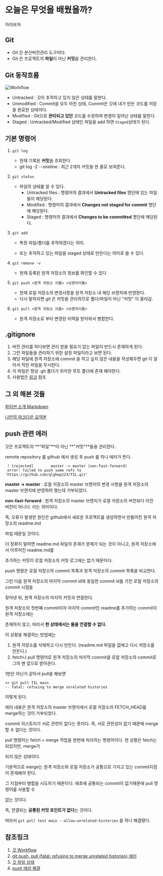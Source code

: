 # 오늘은 무엇을 배웠을까?

아라보자



## Git

* Git 은 분산버전관리 도구이다.
* Git 은 프로젝트의 **파일**이 아닌 **커밋**을 관리한다.



## Git 동작흐름

![Workflow](https://img1.daumcdn.net/thumb/R1280x0/?scode=mtistory2&fname=https%3A%2F%2Ft1.daumcdn.net%2Fcfile%2Ftistory%2F994E924C5E29280735)



* Untracked : 깃이 추적하고 있지 않은 상태를 말한다.
* Unmodified : Commit을 모두 마친 상태, Commit은 깃에 내가 만든 코드를 저장을 완료한 상태이다.
* Modified : Git으로 **관리되고 있던** 코드를 수정하여 변경이 일어난 상태를 말한다.
* Staged : Untracked/Modified 상태인 파일을 add 하면 `Staged`상태가 된다.



## 기본 명령어

1. ```git log```

   * 현재 기록된 **커밋**을 조회한다.
   * git log -2 --oneline : 최근 2개의 커밋을 한 줄로 보여준다.

2. ```git status```

   * 파일의 상태를 알 수 있다.
     * Untracked files : 명령어의 결과에서 **Untracked files** 명단에 있는 파일들이 해당된다.
     * Modified : 명령어의 결과에서 **Changes not staged for commit** 명단에 해당된다.
     * Staged : 명령어의 결과에서 **Changes to be committed** 명단에 해당된다.

3. ```git add```

   * 특정 파일/폴더를 추적하겠다는 의미.

   * 또는 추적하고 있는 파일을 staged 상태로 만든다는 의미로 쓸 수 있다.

4. ```git remove -v```

   * 현재 등록된 원격 저장소의 정보를 확인할 수 있다

5. ```git push <원격 저장소 이름> <브랜치이름>```

   * 현재 로컬 저장소의 변경사항을 원격 저장소 내 해당 브랜치에 반영한다.
   * 다시 말하자면 git 은 커밋을 관리하므로 폴더/파일이 아닌 "커밋" 이 올라감.

6. ```git pull <원격 저장소 이름> <브랜치이름>```

   * 원격 저장소로 부터 변경된 이력을 받아와서 병합한다.



## .gitignore

1. 버전 관리를 하다보면 관리 받을 필요가 없는 파일이 반드시 존재하게 된다.
2. 그런 파일들을 관리하기 위한 설정 파일이라고 보면 된다.
3. 해당 파일에 원격 저장소에 commit 을 하고 싶지 않은 내용을 작성해두면 git 이 알아서 적힌 파일을 무시한다.
4. 이 파일은 항상 .git 폴더가 위치한 루트 폴더에 존재 해야한다.
5. 사용법은 [링크](https://kyu9341.github.io/Git/2020/08/23/git_gitignore/) 참조 



## 그 외 해본 것들

[파이썬 소개 Markdown](https://github.com/qlghwp123/TIL/blob/main/0706/Python.md)

[나만의 마크다운 요약본](https://github.com/qlghwp123/markdown)



## push 관련 에러

깃은 프로젝트의 **"파일"**이 아닌 **"커밋"**들을 관리한다.

remote repository 를 github 에서 생성 후 push 를 하니 에러가 뜬다.

```
 ! [rejected]        master -> master (non-fast-forward)
 error: failed to push some refs to 'https://github.com/qlghwp123/TIL.git'
```

**master -> master** : 로컬 저장소의 master 브랜치의 변경 사항을 원격 저장소의 master 브랜치에 반영하려 했는데 거부되었다.

**non-fast-forward** : 원격 저장소의 master 브랜치가 로컬 저장소의 버전보다 이전 버전이 아니다. 라는 의미이다.



즉, 오류가 발생한 원인은 github에서 새로운 프로젝트를 생성하면서 만들어진 원격 저장소의 readme.md

파일 때문일 것이다. 



더 정확히 말하면 readme.md 파일의 존재가 문제가 되는 것이 아니고, 원격 저장소에서 이루어진 readme.md를 

추가하는 커밋이 로컬 저장소의 커밋 로그에는 없기 때문이다.



push 명령은 로컬 저장소의 commit 목록과 원격 저장소의 commit 목록을 비교한다.

그런 다음 원격 저장소의 마지막 commit id와 동일한 commit id를 가진 로컬 저장소의 commit 시점을

찾아낸 뒤, 원격 저장소의 마지막 커밋과 연결한다.

원격 저장소의 첫번째 commit이자 마지막 commit인 readme를 추가하는 commit이 원격 저장소에는

존재하지 않고, 따라서 **현 상태에서는 둘을 연결할 수 없다.**



이 상황을 해결하는 방법에는

1. 원격 저장소를 삭제하고 다시 만든다. (readme.md 파일을 없애고 다시 저장소를 만든다.)
2. fetch나 pull 명령어로 원격 저장소의 마지막 commit을 로컬 저장소의 commit로그의 맨 앞으로 받아온다.



1번은 아닌거 같아서 pull을 해보면

```
>> git pull TIL main
-- fatal: refusing to merge unrelated histories
```

 이렇게 된다.



에러 내용은 원격 저장소의 master 브랜치에서 로컬 저장소의 FETCH_HEAD를 merge하는 것이 거부되었다.

commit 히스토리가 서로 관련이 없다는 뜻이다. 즉, 서로 관련성이 없기 때문에 merge할 수 없다는 것이다.



pull 명령어는 fetch + merge 작업을 한번에 처리하는 명령어이다. 현 상황은 fetch는 되었지만, merge가

되지 않은 상태이다.

기본적으로 merge는 원격 저장소와 로컬 저장소가 공통으로 가지고 있는 commit지점이 존재해야 한다.

그 지점부터 병합을 시도하기 때문이다. 애초에 공통되는 commit이 없기때문에 pull 명령어를 사용할 수

없는 것이다.



즉, 연결되는 **공통된 커밋 포인트가 없다**는 것이다.



따라서 ```git pull test main --allow-unrelated-histories``` 을 하니 해결됐다.



## 참조링크 

1. [깃 Workflow](https://kin3303.tistory.com/285)
2. [git push, pull (fatal: refusing to merge unrelated histories) 에러](https://jobc.tistory.com/177)
3. [깃 파일 상태](https://godtaehee.tistory.com/16)
4. [push 에러 해결](https://jobc.tistory.com/177)
